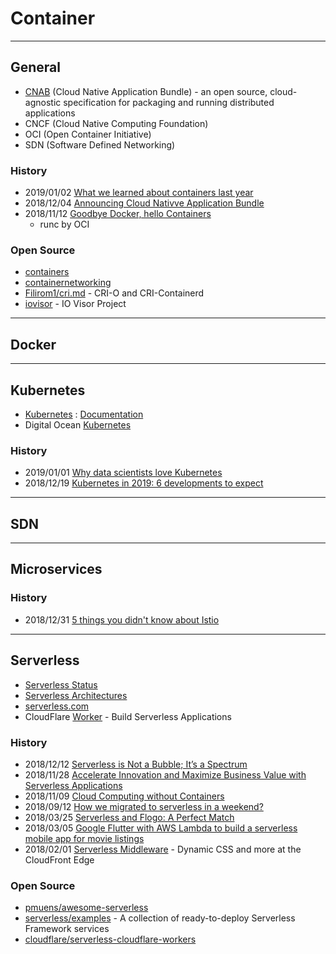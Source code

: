 # Container

---
## General
- [CNAB](https://cnab.io/) (Cloud Native Application Bundle) - an open source, cloud-agnostic specification for packaging and running distributed applications
- CNCF (Cloud Native Computing Foundation)
- OCI (Open Container Initiative)
- SDN (Software Defined Networking)


### History
- 2019/01/02 [What we learned about containers last year](https://opensource.com/article/19/1/best-of-containers)
- 2018/12/04 [Announcing Cloud Nativve Application Bundle](https://blog.docker.com/2018/12/announcing-cloud-native-application-bundle-cnab/)
- 2018/11/12 [Goodbye Docker, hello Containers](https://blog.worldline.tech/2018/02/19/goodbye-docker-hello-containers.html?fbclid=IwAR25PeVcW3vcThnPBjpV9vdfWVbFDKDXfogAuCA4-fRc0WHS-eYexwwRheQ)
    - runc by OCI

### Open Source
- [containers](https://github.com/containers)
- [containernetworking](https://github.com/containernetworking)
- [Filirom1/cri.md](https://gist.github.com/Filirom1/df6bc4ad205c1ea9473817e014686913) - CRI-O and CRI-Containerd
- [iovisor](https://github.com/iovisor) - IO Visor Project


---
## Docker


---
## Kubernetes
- [Kubernetes](https://kubernetes.io/) : [Documentation](https://kubernetes.io/docs/home/)
- Digital Ocean [Kubernetes](https://www.digitalocean.com/community/tags/kubernetes)

### History
- 2019/01/01 [Why data scientists love Kubernetes](https://opensource.com/article/19/1/why-data-scientists-love-kubernetes)
- 2018/12/19 [Kubernetes in 2019: 6 developments to expect](https://enterprisersproject.com/article/2018/12/kubernetes-2019-6-developments-expect)


--- 
## SDN


---
## Microservices

### History
- 2018/12/31 [5 things you didn't know about Istio](https://opensource.com/article/18/12/you-didnt-know-about-istio)


---
## Serverless
- [Serverless Status](https://serverless.email/)
- [Serverless Architectures](https://martinfowler.com/articles/serverless.html)
- [serverless.com](https://serverless.com/)
- CloudFlare [Worker](https://developers.cloudflare.com/workers/) - Build Serverless Applications

### History
- 2018/12/12 [Serverless is Not a Bubble; It’s a Spectrum](https://www.cloudzero.com/blog/serverless-is-not-a-bubble-its-a-spectrum)
- 2018/11/28 [Accelerate Innovation and Maximize Business Value with Serverless Applications](https://www.slideshare.net/AmazonWebServices/accelerate-innovation-and-maximize-business-value-with-serverless-applications-srv212r1-aws-reinvent-2018)
- 2018/11/09 [Cloud Computing without Containers](https://blog.cloudflare.com/cloud-computing-without-containers/)
- 2018/09/12 [How we migrated to serverless in a weekend?](https://medium.com/daily-now/how-we-migrated-to-serverless-in-a-weekend-948c3b3ca76c)
- 2018/03/25 [Serverless and Flogo: A Perfect Match](https://hackernoon.com/serverless-and-flogo-a-perfect-match-aea01117f21f)
- 2018/03/05 [Google Flutter with AWS Lambda to build a serverless mobile app for movie listings](https://read.acloud.guru/serverless-application-with-flutter-lambda-aa0d264fbefd)
- 2018/02/01 [Serverless Middleware](https://medium.com/front-end-weekly/serverless-middleware-5a839f906acd) - Dynamic CSS and more at the CloudFront Edge

### Open Source
- [pmuens/awesome-serverless](https://github.com/pmuens/awesome-serverless)
- [serverless/examples](https://github.com/serverless/examples) - A collection of ready-to-deploy Serverless Framework services
- [cloudflare/serverless-cloudflare-workers](https://github.com/cloudflare/serverless-cloudflare-workers)





